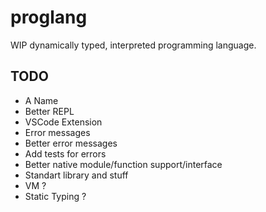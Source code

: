 # proglang

WIP dynamically typed, interpreted programming language.

## TODO

- A Name
- Better REPL
- VSCode Extension
- Error messages
- Better error messages
- Add tests for errors
- Better native module/function support/interface
- Standart library and stuff
- VM ?
- Static Typing ?
